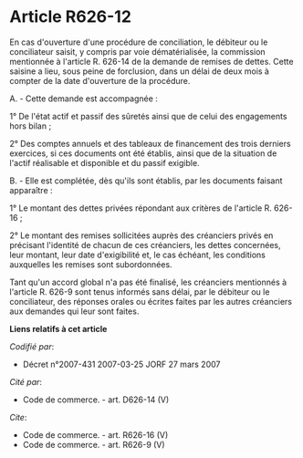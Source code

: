 # Article R626-12

En cas d'ouverture d'une procédure de conciliation, le débiteur ou le conciliateur saisit, y compris par voie dématérialisée,
la commission mentionnée à l'article R. 626-14 de la demande de remises de dettes. Cette saisine a lieu, sous peine de
forclusion, dans un délai de deux mois à compter de la date d'ouverture de la procédure.

A. - Cette demande est accompagnée :

1° De l'état actif et passif des sûretés ainsi que de celui des engagements hors bilan ;

2° Des comptes annuels et des tableaux de financement des trois derniers exercices, si ces documents ont été établis, ainsi
que de la situation de l'actif réalisable et disponible et du passif exigible.

B. - Elle est complétée, dès qu'ils sont établis, par les documents faisant apparaître :

1° Le montant des dettes privées répondant aux critères de l'article R. 626-16 ;

2° Le montant des remises sollicitées auprès des créanciers privés en précisant l'identité de chacun de ces créanciers, les
dettes concernées, leur montant, leur date d'exigibilité et, le cas échéant, les conditions auxquelles les remises sont
subordonnées.

Tant qu'un accord global n'a pas été finalisé, les créanciers mentionnés à l'article R. 626-9 sont tenus informés sans délai,
par le débiteur ou le conciliateur, des réponses orales ou écrites faites par les autres créanciers aux demandes qui leur
sont faites.

**Liens relatifs à cet article**

_Codifié par_:

  - Décret n°2007-431 2007-03-25 JORF 27 mars 2007

_Cité par_:

  - Code de commerce. - art. D626-14 (V)

_Cite_:

  - Code de commerce. - art. R626-16 (V)
  - Code de commerce. - art. R626-9 (V)
